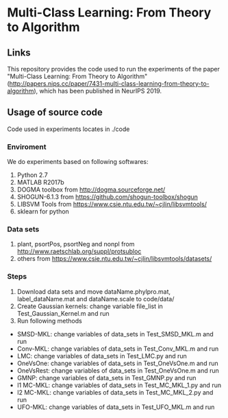 # Multi-Class Learning: From Theory to Algorithm
## Links
This repository provides the code used to run the experiments of the paper "Multi-Class Learning: From Theory to Algorithm" (http://papers.nips.cc/paper/7431-multi-class-learning-from-theory-to-algorithm), which has been published in NeurIPS 2019.
## Usage of source code
Code used in experiments locates in ./code
### Enviroment
We do experiments based on following softwares:
1. Python 2.7
2. MATLAB R2017b
3. DOGMA toolbox from http://dogma.sourceforge.net/
4. SHOGUN-6.1.3 from https://github.com/shogun-toolbox/shogun
5. LIBSVM Tools from https://www.csie.ntu.edu.tw/~cjlin/libsvmtools/
6. sklearn for python
### Data sets
1. plant, psortPos, psortNeg and nonpl from http://www.raetschlab.org/suppl/protsubloc
2. others from https://www.csie.ntu.edu.tw/~cjlin/libsvmtools/datasets/
### Steps
1. Download data sets and move dataName.phylpro.mat, label_dataName.mat and dataName.scale to code/data/
2. Create Gaussian kernels: change variable file_list in Test_Gaussian_Kernel.m and run
3. Run following methods
- SMSD-MKL: change variables of data_sets in Test_SMSD_MKL.m and run
- Conv-MKL: change variables of data_sets in Test_Conv_MKL.m and run
- LMC: change variables of data_sets in Test_LMC.py and run
- OneVsOne: change variables of data_sets in Test_OneVsOne.m and run
- OneVsRest: change variables of data_sets in Test_OneVsOne.m and run
- GMNP: change variables of data_sets in Test_GMNP.py and run
- l1 MC-MKL: change variables of data_sets in Test_MC_MKL_1.py and run
- l2 MC-MKL: change variables of data_sets in Test_MC_MKL_2.py and run
- UFO-MKL: change variables of data_sets in Test_UFO_MKL.m and run
